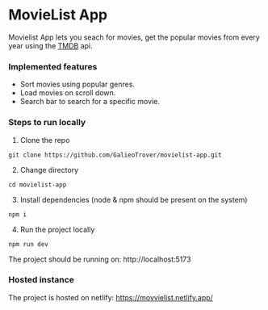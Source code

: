 # MovieList App

Movielist App lets you seach for movies, get the popular movies from every year using the [TMDB](https://www.themoviedb.org/) api.

### Implemented features
- Sort movies using popular genres.
- Load movies on scroll down.
- Search bar to search for a specific movie.

### Steps to run locally

1. Clone the repo

`git clone https://github.com/GalieoTrover/movielist-app.git`

2. Change directory

`cd movielist-app`

3. Install dependencies (node & npm should be present on the system)

`npm i`

4. Run the project locally

`npm run dev`

The project should be running on: http://localhost:5173

### Hosted instance

The project is hosted on netlify: https://movvielist.netlify.app/
